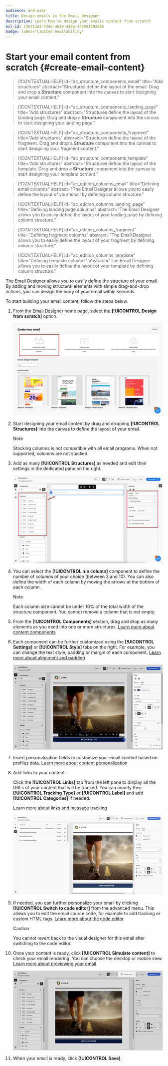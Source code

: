 ```yaml
---
audience: end-user
title: Design emails in the Email Designer
description: Learn how to design your emails content from scratch
exl-id: 23e71da3-434d-4619-a48a-334281592d85
badge: label="Limited Availability" 
---
```

# Start your email content from scratch {#create-email-content}

>[!CONTEXTUALHELP]
>id="ac_structure_components_email"
>title="Add structures"
>abstract="Structures define the layout of the email. Drag and drop a **Structure** component into the canvas to start designing your email content."

>[!CONTEXTUALHELP]
>id="ac_structure_components_landing_page"
>title="Add structures"
>abstract="Structures define the layout of the landing page. Drag and drop a **Structure** component into the canvas to start designing your landing page."

>[!CONTEXTUALHELP]
>id="ac_structure_components_fragment"
>title="Add structures"
>abstract="Structures define the layout of the fragment. Drag and drop a **Structure** component into the canvas to start designing your fragment content."

>[!CONTEXTUALHELP]
>id="ac_structure_components_template"
>title="Add structures"
>abstract="Structures define the layout of the template. Drag and drop a **Structure** component into the canvas to start designing your template content."


>[!CONTEXTUALHELP]
>id="ac_edition_columns_email"
>title="Defining email columns"
>abstract="The Email Designer allows you to easily define the layout of your email by defining column structure."

>[!CONTEXTUALHELP]
>id="ac_edition_columns_landing_page"
>title="Defining landing page columns"
>abstract="The Email Designer allows you to easily define the layout of your landing page by defining column structure."

>[!CONTEXTUALHELP]
>id="ac_edition_columns_fragment"
>title="Defining fragment columns"
>abstract="The Email Designer allows you to easily define the layout of your fragment by defining column structure."

>[!CONTEXTUALHELP]
>id="ac_edition_columns_template"
>title="Defining template columns"
>abstract="The Email Designer allows you to easily define the layout of your template by defining column structure."

The Email Designer allows you to easily define the structure of your email. By adding and moving structural elements with simple drag-and-drop actions, you can design the body of your email within seconds.

To start building your email content, follow the steps below.

1. From the [Email Designer](get-started-email-designer.md#start-authoring) home page, select the **[!UICONTROL Design from scratch]** option.

    ![](assets/email_designer-from-scratch.png)

1. Start designing your email content by drag and dropping **[!UICONTROL Structures]** into the canvas to define the layout of your email.

   >[!NOTE]
   >
   >Stacking columns is not compatible with all email programs. When not supported, columns are not stacked.

1. Add as many **[!UICONTROL Structures]** as needed and edit their settings in the dedicated pane on the right.

    ![](assets/email_designer_structure_components.png)

1. You can select the **[!UICONTROL n:n column]** component to define the number of columns of your choice (between 3 and 10). You can also define the width of each column by moving the arrows at the bottom of each column.

   >[!NOTE]
   >
   >Each column size cannot be under 10% of the total width of the structure component. You cannot remove a column that is not empty.

1. From the **[!UICONTROL Components]** section, drag and drop as many elements as you need into one or more structures. [Learn more about content components](content-components.md)

1. Each component can be further customized using the **[!UICONTROL Settings]** or **[!UICONTROL Style]** tabs on the right. For example, you can change the text style, padding or margin of each component. [Learn more about alignment and padding](alignment-and-padding.md)

    ![](assets/email_designer-styles.png)

1. Insert personalization fields to customize your email content based on profiles data. [Learn more about content personalization](../personalization/personalize.md)

1. Add links to your content.

    Click the **[!UICONTROL Links]** tab from the left pane to display all the URLs of your content that will be tracked. You can modify their **[!UICONTROL Tracking Type]** or **[!UICONTROL Label]** and add **[!UICONTROL Categories]** if needed.
    
    [Learn more about links and message tracking](message-tracking.md)

    ![](assets/email_designer-links.png)

1. If needed, you can further personalize your email by clicking **[!UICONTROL Switch to code editor]** from the advanced menu. This allows you to edit the email source code, for example to add tracking or custom HTML tags. [Learn more about the code editor](code-content.md)

    >[!CAUTION]
    >
    >You cannot revert back to the visual designer for this email after switching to the code editor.

1. Once your content is ready, click **[!UICONTROL Simulate content]** to check your email rendering. You can choose the desktop or mobile view. [Learn more about previewing your email](../preview-test/preview-test.md)

    ![](assets/email_designer-simulate.png)

1. When your email is ready, click **[!UICONTROL Save]**.


